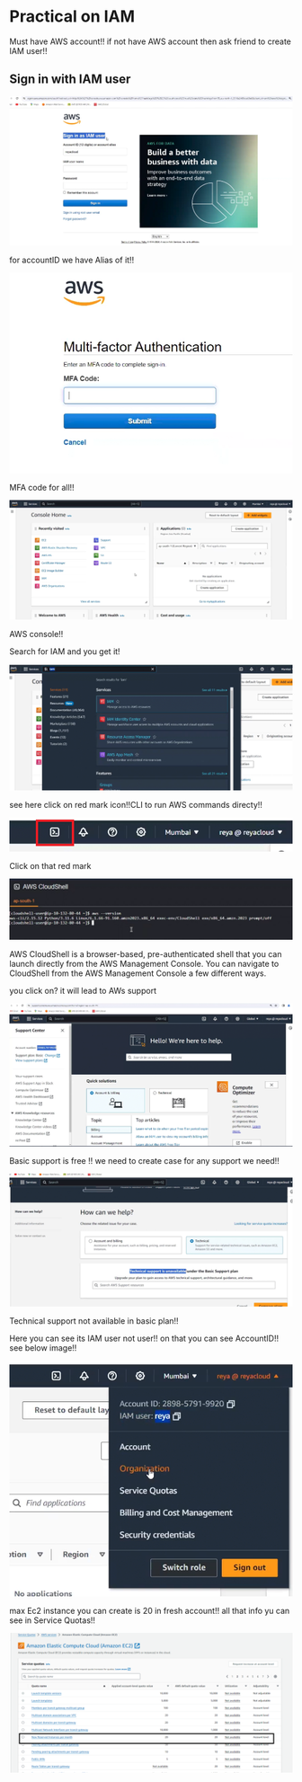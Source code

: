 # Practical on IAM

Must have AWS account!! if not have AWS account then ask friend to create IAM user!!

## Sign in with IAM user
![alt text](image.png)

for accountID we have Alias of it!!

![alt text](image-1.png)

MFA code for all!!

![alt text](image-2.png)

AWS console!!

Search for IAM and you get it!

![alt text](image-3.png)

see here click on red mark icon!!CLI to run AWS commands directy!!

![alt text](<Screenshot 2024-08-29 235207.png>)

Click on that red mark

![alt text](image-4.png)

AWS CloudShell is a browser-based, pre-authenticated shell that you can launch directly from the AWS Management Console. You can navigate to CloudShell from the AWS Management Console a few different ways. 

you click on? it will lead to AWs support 

![alt text](image-5.png)

Basic support is free !!
we need to create case for any support we need!!

![](image-6.png)

Technical support not available in basic plan!!

Here you can see its IAM user not user!! on that you can see AccountID!! see below image!!

![alt text](image-7.png)

max Ec2 instance you can create is 20 in fresh account!! all that info yu can see in Service Quotas!!

![alt text](<Screenshot 2024-09-01 234340.png>)